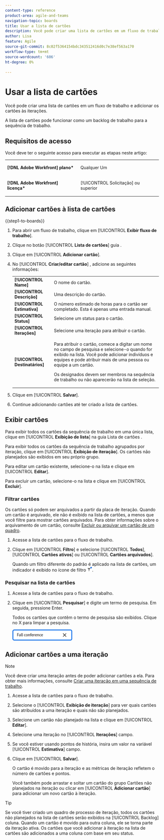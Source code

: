 ```yaml
---
content-type: reference
product-area: agile-and-teams
navigation-topic: boards
title: Usar a lista de cartões
description: Você pode criar uma lista de cartões em um fluxo de trabalho e adicionar os cartões às iterações.
author: Lisa
feature: Agile
source-git-commit: 8c02f5364154bdc343512416d0c7e38ef563a170
workflow-type: tm+mt
source-wordcount: '606'
ht-degree: 0%

---
```


# Usar a lista de cartões

Você pode criar uma lista de cartões em um fluxo de trabalho e adicionar os cartões às iterações.

A lista de cartões pode funcionar como um backlog de trabalho para a sequência de trabalho.

## Requisitos de acesso

Você deve ter o seguinte acesso para executar as etapas neste artigo:

<table style="table-layout:auto"> 
 <col> 
 </col> 
 <col> 
 </col> 
 <tbody> 
  <tr> 
   <td role="rowheader"><strong>[!DNL Adobe Workfront] plano*</strong></td> 
   <td> <p>Qualquer Um</p> </td> 
  </tr> 
  <tr> 
   <td role="rowheader"><strong>[!DNL Adobe Workfront] licença*</strong></td> 
   <td> <p>[!UICONTROL Solicitação] ou superior</p> </td> 
  </tr> 
 </tbody> 
</table>

## Adicionar cartões à lista de cartões

{{step1-to-boards}}

1. Para abrir um fluxo de trabalho, clique em [!UICONTROL **Exibir fluxo de trabalho**].
1. Clique no botão [!UICONTROL **Lista de cartões**] guia .
1. Clique em [!UICONTROL **Adicionar cartão**].
1. No [!UICONTROL **Criar/editar cartão**] , adicione as seguintes informações:

   <table style="table-layout:auto"> 
    <tbody> 
     <tr> 
      <td><strong>[!UICONTROL Name]</strong></td> 
      <td>O nome do cartão.</td> 
     </tr> 
     <tr> 
      <td><strong>[!UICONTROL Descrição]</strong></td> 
      <td>Uma descrição do cartão.</td> 
     </tr>
     <tr> 
      <td><strong>[!UICONTROL Estimativa]</strong></td> 
      <td>O número estimado de horas para o cartão ser completado. Esta é apenas uma entrada manual.</td> 
     </tr>
     <tr> 
      <td><strong>[!UICONTROL Status]</strong></td> 
      <td>Selecione um status para o cartão.</td> 
     </tr>
     <tr> 
      <td><strong>[!UICONTROL Iterações]</strong></td> 
      <td>Selecione uma iteração para atribuir o cartão.</td> 
     </tr>
     <tr> 
      <td><strong>[!UICONTROL Destinatários]</strong></td> 
      <td><p>Para atribuir o cartão, comece a digitar um nome no campo de pesquisa e selecione-o quando for exibido na lista. Você pode adicionar indivíduos e equipes e pode atribuir mais de uma pessoa ou equipe a um cartão.</p><p>Os designados devem ser membros na sequência de trabalho ou não aparecerão na lista de seleção.</p></td> 
     </tr>
    </tbody> 
   </table>

1. Clique em [!UICONTROL **Salvar**].
1. Continue adicionando cartões até ter criado a lista de cartões.

## Exibir cartões

Para exibir todos os cartões da sequência de trabalho em uma única lista, clique em [!UICONTROL **Exibição de lista**] na guia Lista de cartões .

Para exibir todos os cartões da sequência de trabalho agrupados por iteração, clique em [!UICONTROL **Exibição de iteração**]. Os cartões não planejados são exibidos em seu próprio grupo.

Para editar um cartão existente, selecione-o na lista e clique em [!UICONTROL **Editar**].

Para excluir um cartão, selecione-o na lista e clique em [!UICONTROL **Excluir**].

### Filtrar cartões

Os cartões só podem ser arquivados a partir da placa de iteração. Quando um cartão é arquivado, ele não é exibido na lista de cartões, a menos que você filtre para mostrar cartões arquivados. Para obter informações sobre o arquivamento de um cartão, consulte [Excluir ou arquivar um cartão de um quadro](/help/quicksilver/agile/get-started-with-boards/delete-board-items.md).

1. Acesse a lista de cartões para o fluxo de trabalho.
1. Clique em [!UICONTROL **Filtro**] e selecione [!UICONTROL **Todos**], [!UICONTROL **Cartões ativos**] ou [!UICONTROL **Cartões arquivados**].

   Quando um filtro diferente do padrão é aplicado na lista de cartões, um indicador é exibido no ícone de filtro ![Filtro aplicado](assets/boards-filterapplied-30x30.png).

### Pesquisar na lista de cartões

1. Acesse a lista de cartões para o fluxo de trabalho.
1. Clique em [!UICONTROL **Pesquisar**] e digite um termo de pesquisa. Em seguida, pressione Enter.

   Todos os cartões que contêm o termo de pesquisa são exibidos.
Clique no X para limpar a pesquisa.

   ![Pesquisar por cartões em um quadro](assets/boards-searchbox.png)

## Adicionar cartões a uma iteração

>[!NOTE]
>
>Você deve criar uma iteração antes de poder adicionar cartões a ela. Para obter mais informações, consulte [Criar uma iteração em uma sequência de trabalho](/help/quicksilver/agile/use-boards-agile-planning-tools/create-an-iteration-in-workstream.md).

1. Acesse a lista de cartões para o fluxo de trabalho.
1. Selecione o [!UICONTROL **Exibição de iteração**] para ver quais cartões são atribuídos a uma iteração e quais não são planejados.
1. Selecione um cartão não planejado na lista e clique em [!UICONTROL **Editar**].
1. Selecione uma iteração no [!UICONTROL **Iterações**] campo.
1. Se você estiver usando pontos de história, insira um valor na variável [!UICONTROL **Estimativa**] campo.
1. Clique em [!UICONTROL **Salvar**].

   O cartão é movido para a iteração e as métricas de iteração refletem o número de cartões e pontos.

   Você também pode arrastar e soltar um cartão do grupo Cartões não planejados na iteração ou clicar em [!UICONTROL **Adicionar cartão**] para adicionar um novo cartão à iteração.

>[!TIP]
>
>Se você tiver criado um quadro de processo de iteração, todos os cartões não planejados na lista de cartões serão exibidos na [!UICONTROL Backlog] coluna. Quando um cartão é movido para outra coluna, ele se torna parte da iteração ativa. Os cartões que você adicionar à iteração na lista de cartões são adicionados a uma coluna com base em seu status.

